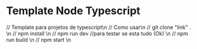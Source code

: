 # Template Node Typescript
// Template para projetos de typescript\n
// Como usar\n
// git clone "link" . \n
// npm install \n
// npm run dev //para testar se esta tudo (Ok) \n
// npm run build \n
// npm start \n
